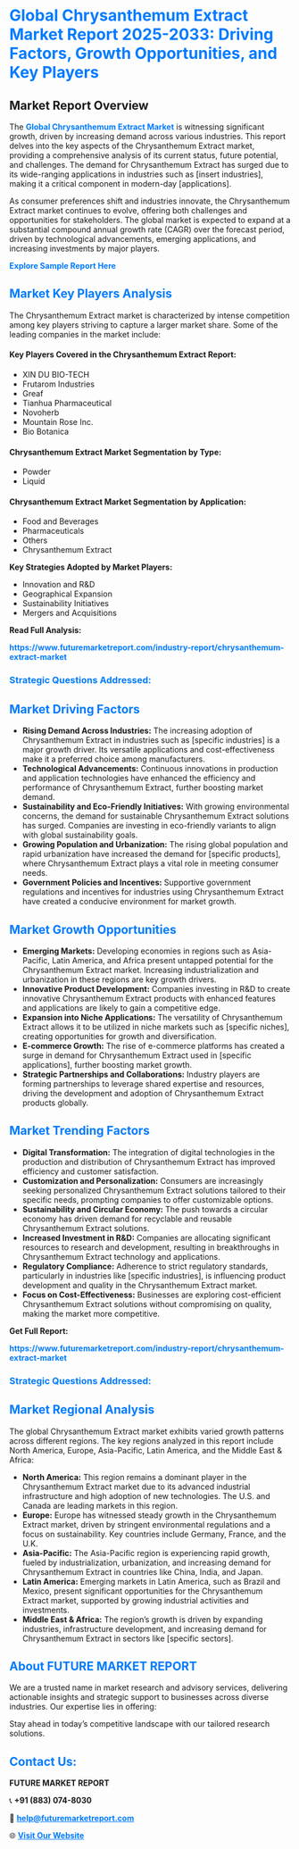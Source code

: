 <h1 style="color: #007BFF;">Global Chrysanthemum Extract Market Report 2025-2033: Driving Factors, Growth Opportunities, and Key Players</h1>

<section id="overview">
<h2>Market Report Overview</h2>
<p>The <a href="https://www.futuremarketreport.com/industry-report/chrysanthemum-extract-market" style="color: #007BFF; text-decoration: none;"><strong>Global Chrysanthemum Extract Market</strong></a> is witnessing significant growth, driven by increasing demand across various industries. This report delves into the key aspects of the Chrysanthemum Extract market, providing a comprehensive analysis of its current status, future potential, and challenges. The demand for Chrysanthemum Extract has surged due to its wide-ranging applications in industries such as [insert industries], making it a critical component in modern-day [applications].</p>
<p>As consumer preferences shift and industries innovate, the Chrysanthemum Extract market continues to evolve, offering both challenges and opportunities for stakeholders. The global market is expected to expand at a substantial compound annual growth rate (CAGR) over the forecast period, driven by technological advancements, emerging applications, and increasing investments by major players.</p>
</section>

<section id="overview">
<p><a href="https://www.futuremarketreport.com/request-sample/reportId=125697" style="color: #007BFF; text-decoration: none;"><strong>Explore Sample Report Here</strong></a></p>
</section>

<section id="key-players">
<h2 style="color: #007BFF;">Market Key Players Analysis</h2>
<p>The Chrysanthemum Extract market is characterized by intense competition among key players striving to capture a larger market share. Some of the leading companies in the market include:</p>
<h4>Key Players Covered in the Chrysanthemum Extract Report:</h4>
<ul><li>XIN DU BIO-TECH</li><li>Frutarom Industries</li><li>Greaf</li><li>Tianhua Pharmaceutical</li><li>Novoherb</li><li>Mountain Rose Inc.</li><li>Bio Botanica</li></ul>
<h4>Chrysanthemum Extract Market Segmentation by Type:</h4>
<ul><li>Powder</li><li>Liquid</li></ul>

<h4>Chrysanthemum Extract Market Segmentation by Application:</h4>
<ul><li>Food and Beverages</li><li>Pharmaceuticals</li><li>Others</li><li>Chrysanthemum Extract</li></ul>
<p><strong>Key Strategies Adopted by Market Players:</strong></p>
<ul>
<li>Innovation and R&D</li>
<li>Geographical Expansion</li>
<li>Sustainability Initiatives</li>
<li>Mergers and Acquisitions</li>
</ul>
</section>

<section>
<p><strong>Read Full Analysis: </strong></p><a href="https://www.futuremarketreport.com/industry-report/chrysanthemum-extract-market" style="color: #007BFF; text-decoration: none;"><strong>https://www.futuremarketreport.com/industry-report/chrysanthemum-extract-market</strong></a>
<h3 style="color: #007BFF;">Strategic Questions Addressed:</h3>
</section>

<section id="driving-factors">
<h2 style="color: #007BFF;">Market Driving Factors</h2>
<ul>
<li><strong>Rising Demand Across Industries:</strong> The increasing adoption of Chrysanthemum Extract in industries such as [specific industries] is a major growth driver. Its versatile applications and cost-effectiveness make it a preferred choice among manufacturers.</li>
<li><strong>Technological Advancements:</strong> Continuous innovations in production and application technologies have enhanced the efficiency and performance of Chrysanthemum Extract, further boosting market demand.</li>
<li><strong>Sustainability and Eco-Friendly Initiatives:</strong> With growing environmental concerns, the demand for sustainable Chrysanthemum Extract solutions has surged. Companies are investing in eco-friendly variants to align with global sustainability goals.</li>
<li><strong>Growing Population and Urbanization:</strong> The rising global population and rapid urbanization have increased the demand for [specific products], where Chrysanthemum Extract plays a vital role in meeting consumer needs.</li>
<li><strong>Government Policies and Incentives:</strong> Supportive government regulations and incentives for industries using Chrysanthemum Extract have created a conducive environment for market growth.</li>
</ul>
</section>

<section id="growth-opportunities">
<h2 style="color: #007BFF;">Market Growth Opportunities</h2>
<ul>
<li><strong>Emerging Markets:</strong> Developing economies in regions such as Asia-Pacific, Latin America, and Africa present untapped potential for the Chrysanthemum Extract market. Increasing industrialization and urbanization in these regions are key growth drivers.</li>
<li><strong>Innovative Product Development:</strong> Companies investing in R&D to create innovative Chrysanthemum Extract products with enhanced features and applications are likely to gain a competitive edge.</li>
<li><strong>Expansion into Niche Applications:</strong> The versatility of Chrysanthemum Extract allows it to be utilized in niche markets such as [specific niches], creating opportunities for growth and diversification.</li>
<li><strong>E-commerce Growth:</strong> The rise of e-commerce platforms has created a surge in demand for Chrysanthemum Extract used in [specific applications], further boosting market growth.</li>
<li><strong>Strategic Partnerships and Collaborations:</strong> Industry players are forming partnerships to leverage shared expertise and resources, driving the development and adoption of Chrysanthemum Extract products globally.</li>
</ul>
</section>

<section id="trending-factors">
<h2 style="color: #007BFF;">Market Trending Factors</h2>
<ul>
<li><strong>Digital Transformation:</strong> The integration of digital technologies in the production and distribution of Chrysanthemum Extract has improved efficiency and customer satisfaction.</li>
<li><strong>Customization and Personalization:</strong> Consumers are increasingly seeking personalized Chrysanthemum Extract solutions tailored to their specific needs, prompting companies to offer customizable options.</li>
<li><strong>Sustainability and Circular Economy:</strong> The push towards a circular economy has driven demand for recyclable and reusable Chrysanthemum Extract solutions.</li>
<li><strong>Increased Investment in R&D:</strong> Companies are allocating significant resources to research and development, resulting in breakthroughs in Chrysanthemum Extract technology and applications.</li>
<li><strong>Regulatory Compliance:</strong> Adherence to strict regulatory standards, particularly in industries like [specific industries], is influencing product development and quality in the Chrysanthemum Extract market.</li>
<li><strong>Focus on Cost-Effectiveness:</strong> Businesses are exploring cost-efficient Chrysanthemum Extract solutions without compromising on quality, making the market more competitive.</li>
</ul>
</section>

<section>
<p><strong>Get Full Report: </strong></p><a href="https://www.futuremarketreport.com/industry-report/chrysanthemum-extract-market" style="color: #007BFF; text-decoration: none;"><strong>https://www.futuremarketreport.com/industry-report/chrysanthemum-extract-market</strong></a>
<h3 style="color: #007BFF;">Strategic Questions Addressed:</h3>
</section>


<section id="regional-analysis">
<h2 style="color: #007BFF;">Market Regional Analysis</h2>
<p>The global Chrysanthemum Extract market exhibits varied growth patterns across different regions. The key regions analyzed in this report include North America, Europe, Asia-Pacific, Latin America, and the Middle East & Africa:</p>
<ul>
<li><strong>North America:</strong> This region remains a dominant player in the Chrysanthemum Extract market due to its advanced industrial infrastructure and high adoption of new technologies. The U.S. and Canada are leading markets in this region.</li>
<li><strong>Europe:</strong> Europe has witnessed steady growth in the Chrysanthemum Extract market, driven by stringent environmental regulations and a focus on sustainability. Key countries include Germany, France, and the U.K.</li>
<li><strong>Asia-Pacific:</strong> The Asia-Pacific region is experiencing rapid growth, fueled by industrialization, urbanization, and increasing demand for Chrysanthemum Extract in countries like China, India, and Japan.</li>
<li><strong>Latin America:</strong> Emerging markets in Latin America, such as Brazil and Mexico, present significant opportunities for the Chrysanthemum Extract market, supported by growing industrial activities and investments.</li>
<li><strong>Middle East & Africa:</strong> The region’s growth is driven by expanding industries, infrastructure development, and increasing demand for Chrysanthemum Extract in sectors like [specific sectors].</li>
</ul>
</section>

<footer>
<h2 style="color: #007BFF;">About FUTURE MARKET REPORT</h2>
<p>We are a trusted name in market research and advisory services, delivering actionable insights and strategic support to businesses across diverse industries. Our expertise lies in offering:</p>

<p>Stay ahead in today’s competitive landscape with our tailored research solutions.</p>

<h2 style="color: #007BFF;">Contact Us:</h2>
<p><strong>FUTURE MARKET REPORT</strong></p>
<p>📞 <strong>+91 (883) 074-8030</strong></p>
<p>📧 <strong><a href="mailto:help@futuremarketreport.com" style="color: #007BFF;">help@futuremarketreport.com</a></strong></p>
<p>🌐 <strong><a href="https://www.futuremarketreport.com/" style="color: #007BFF;">Visit Our Website</a></strong></p>
</footer>